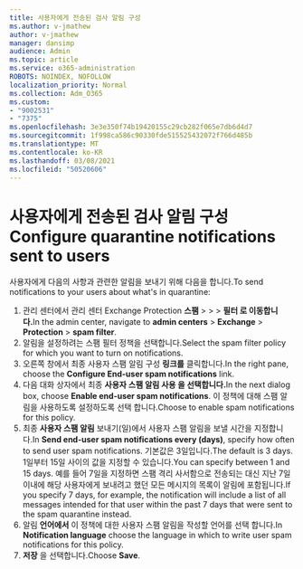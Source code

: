```yaml
---
title: 사용자에게 전송된 검사 알림 구성
ms.author: v-jmathew
author: v-jmathew
manager: dansimp
audience: Admin
ms.topic: article
ms.service: o365-administration
ROBOTS: NOINDEX, NOFOLLOW
localization_priority: Normal
ms.collection: Adm_O365
ms.custom:
- "9002531"
- "7375"
ms.openlocfilehash: 3e3e350f74b19420155c29cb282f065e7db6d4d7
ms.sourcegitcommit: 1f998ca586c90330fde515525432072f766d485b
ms.translationtype: MT
ms.contentlocale: ko-KR
ms.lasthandoff: 03/08/2021
ms.locfileid: "50520606"
---
```

# <a name="configure-quarantine-notifications-sent-to-users"></a><span data-ttu-id="dde2a-102">사용자에게 전송된 검사 알림 구성</span><span class="sxs-lookup"><span data-stu-id="dde2a-102">Configure quarantine notifications sent to users</span></span>

<span data-ttu-id="dde2a-103">사용자에게 다음의 사항과 관련한 알림을 보내기 위해 다음을 합니다.</span><span class="sxs-lookup"><span data-stu-id="dde2a-103">To send notifications to your users about what's in quarantine:</span></span>

1. <span data-ttu-id="dde2a-104">관리 센터에서 관리 센터 Exchange Protection **스팸**  >    >    >  **필터 로 이동합니다.**</span><span class="sxs-lookup"><span data-stu-id="dde2a-104">In the admin center, navigate to **admin centers** > **Exchange** > **Protection** > **spam filter**.</span></span>
2. <span data-ttu-id="dde2a-105">알림을 설정하려는 스팸 필터 정책을 선택합니다.</span><span class="sxs-lookup"><span data-stu-id="dde2a-105">Select the spam filter policy for which you want to turn on notifications.</span></span>
3. <span data-ttu-id="dde2a-106">오른쪽 창에서 최종 사용자 스팸 알림 구성 **링크를** 클릭합니다.</span><span class="sxs-lookup"><span data-stu-id="dde2a-106">In the right pane, choose the **Configure End-user spam notifications** link.</span></span>
4. <span data-ttu-id="dde2a-107">다음 대화 상자에서 최종 **사용자 스팸 알림 사용 을 선택합니다.**</span><span class="sxs-lookup"><span data-stu-id="dde2a-107">In the next dialog box, choose **Enable end-user spam notifications**.</span></span> <span data-ttu-id="dde2a-108">이 정책에 대해 스팸 알림을 사용하도록 설정하도록 선택 합니다.</span><span class="sxs-lookup"><span data-stu-id="dde2a-108">Choose to enable spam notifications for this policy.</span></span>
5. <span data-ttu-id="dde2a-109">최종 **사용자 스팸 알림** 보내기(일)에서 사용자 스팸 알림을 보낼 시간을 지정합니다.</span><span class="sxs-lookup"><span data-stu-id="dde2a-109">In **Send end-user spam notifications every (days)**, specify how often to send user spam notifications.</span></span> <span data-ttu-id="dde2a-110">기본값은 3일입니다.</span><span class="sxs-lookup"><span data-stu-id="dde2a-110">The default is 3 days.</span></span> <span data-ttu-id="dde2a-111">1일부터 15일 사이의 값을 지정할 수 있습니다.</span><span class="sxs-lookup"><span data-stu-id="dde2a-111">You can specify between 1 and 15 days.</span></span> <span data-ttu-id="dde2a-112">예를 들어 7일을 지정하면 스팸 격리 사서함으로 전송되는 대신 지난 7일 이내에 해당 사용자에게 보내려고 했던 모든 메시지의 목록이 알림에 포함됩니다.</span><span class="sxs-lookup"><span data-stu-id="dde2a-112">If you specify 7 days, for example, the notification will include a list of all messages intended for that user within the past 7 days that were sent to the spam quarantine instead.</span></span>
6. <span data-ttu-id="dde2a-113">알림 **언어에서** 이 정책에 대한 사용자 스팸 알림을 작성할 언어를 선택 합니다.</span><span class="sxs-lookup"><span data-stu-id="dde2a-113">In **Notification language** choose the language in which to write user spam notifications for this policy.</span></span>
7. <span data-ttu-id="dde2a-114">**저장** 을 선택합니다.</span><span class="sxs-lookup"><span data-stu-id="dde2a-114">Choose **Save**.</span></span>
